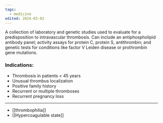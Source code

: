 ```yaml
---
tags:
  - medicine
edited: 2024-03-02
---
```

A collection of laboratory and genetic studies used to evaluate for a predisposition to intravascular thrombosis. Can include an antiphospholipid antibody panel; activity assays for protein C, protein S, antithrombin; and genetic tests for conditions like factor V Leiden disease or prothrombin gene mutations.

### Indications:
- Thrombosis in patients < 45 years
- Unusual thrombus localization
- Positive family history
- Recurrent or multiple thromboses
- Recurrent pregnancy loss

---
- [[thrombophilia]] 
- [[Hypercoagulable state]] 